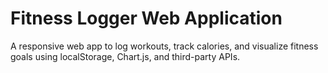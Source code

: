 # Fitness Logger Web Application
A responsive web app to log workouts, track calories, and visualize fitness goals using localStorage, Chart.js, and third-party APIs.
